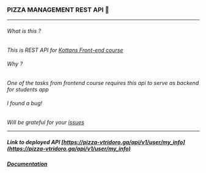 ### PIZZA MANAGEMENT REST API :dizzy:


***


###### What is this ?

*This is REST API for [Kottans Front-end course](https://github.com/kottans/frontend)*

###### Why ?

*One of the tasks from frontend course requires this api to serve as backend for students app*

###### I found a bug!

*Will be grateful for your [issues](https://github.com/lempiy/Kottans-Pizza-Api/issues)*


***


##### Link to deployed API [https://pizza-vtridoro.ga/api/v1/user/my_info](https://pizza-vtridoro.ga/api/v1/user/my_info)

##### [Documentation](docs/README.md)
